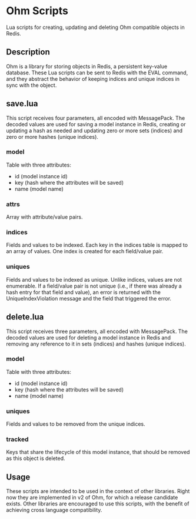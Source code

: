 Ohm Scripts
===========

Lua scripts for creating, updating and deleting Ohm compatible
objects in Redis.

Description
-----------

Ohm is a library for storing objects in Redis, a persistent
key-value database. These Lua scripts can be sent to Redis with the
EVAL command, and they abstract the behavior of keeping indices
and unique indices in sync with the object.

save.lua
--------

This script receives four parameters, all encoded with
MessagePack. The decoded values are used for saving a model
instance in Redis, creating or updating a hash as needed and
updating zero or more sets (indices) and zero or more hashes
(unique indices).

### model

Table with three attributes:

   - id (model instance id)
   - key (hash where the attributes will be saved)
   - name (model name)

### attrs

Array with attribute/value pairs.

### indices

Fields and values to be indexed. Each key in the indices table is
mapped to an array of values. One index is created for each
field/value pair.

### uniques

Fields and values to be indexed as unique. Unlike indices, values
are not enumerable. If a field/value pair is not unique (i.e., if
there was already a hash entry for that field and value), an error
is returned with the UniqueIndexViolation message and the field
that triggered the error.

delete.lua
----------

This script receives three parameters, all encoded with
MessagePack. The decoded values are used for deleting a model
instance in Redis and removing any reference to it in sets
(indices) and hashes (unique indices).

### model

Table with three attributes:

  - id   (model instance id)
  - key  (hash where the attributes will be saved)
  - name (model name)

### uniques

Fields and values to be removed from the unique indices.

### tracked

Keys that share the lifecycle of this model instance, that should
be removed as this object is deleted.

Usage
-----

These scripts are intended to be used in the context of other
libraries. Right now they are implemented in v2 of Ohm, for which
a release candidate exists. Other libraries are encouraged to use
this scripts, with the benefit of achieving cross language
compatibility.
